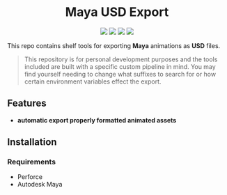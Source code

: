 <h1 align="center">Maya USD Export</h1>
<p align="center"}>
  <img src="https://img.shields.io/badge/Qt-41CD52?style=for-the-badge&logo=qt&logoColor=white">
  <img src="https://img.shields.io/badge/Maya-37A5CC?style=for-the-badge&logo=autodeskmaya&logoColor=white">
  <img src="https://img.shields.io/badge/Python-FFD43B?style=for-the-badge&logo=python&logoColor=blue">
  <img src="https://img.shields.io/badge/Perforce-20a9dc?style=for-the-badge&logo=perforce&logoColor=404040">
</p>

This repo contains shelf tools for exporting **Maya** animations as **USD** files.
> This repository is for personal development purposes and the tools included are built with a specific custom pipeline in mind.
> You may find yourself needing to change what suffixes to search for or how certain environment variables effect the export.

## Features
- **automatic export properly formatted animated assets**

## Installation
### Requirements
- Perforce
- Autodesk Maya
